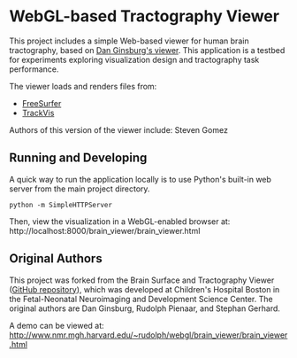 # WebGL-based Tractography Viewer

This project includes a simple Web-based viewer for human brain tractography, based on [Dan Ginsburg's viewer](https://github.com/danginsburg/webgl-brain-viewer
).  This application is a testbed for experiments exploring visualization design and tractography task performance.

The viewer loads and renders files from:
* [FreeSurfer](http://surfer.nmr.mgh.harvard.edu/)
* [TrackVis](http://www.trackvis.org)

Authors of this version of the viewer include:
Steven Gomez

## Running and Developing

A quick way to run the application locally is to use Python's built-in web server from the main project directory.

	python -m SimpleHTTPServer

Then, view the visualization in a WebGL-enabled browser at: http://localhost:8000/brain_viewer/brain_viewer.html

## Original Authors

This project was forked from the Brain Surface and Tractography Viewer ([GitHub repository](https://github.com/danginsburg/webgl-brain-viewer)), which was developed at Children's Hospital Boston in the Fetal-Neonatal Neuroimaging and Development Science Center. The original authors are Dan Ginsburg, Rudolph Pienaar, and Stephan Gerhard.

A demo can be viewed at: http://www.nmr.mgh.harvard.edu/~rudolph/webgl/brain_viewer/brain_viewer.html
